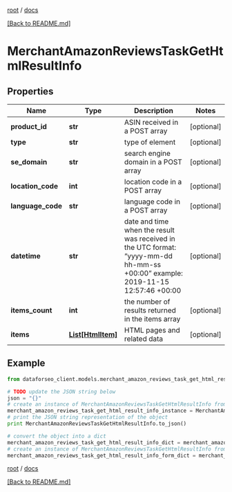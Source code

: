 [root](./../ "root") / [docs](./ "docs")

[[Back to README.md]](./../README.md "[Back to README.md]")

# MerchantAmazonReviewsTaskGetHtmlResultInfo

## Properties

Name | Type | Description | Notes
------------ | ------------- | ------------- | -------------
**product_id** | **str** | ASIN received in a POST array | [optional]
**type** | **str** | type of element | [optional]
**se_domain** | **str** | search engine domain in a POST array | [optional]
**location_code** | **int** | location code in a POST array | [optional]
**language_code** | **str** | language code in a POST array | [optional]
**datetime** | **str** | date and time when the result was received in the UTC format: “yyyy-mm-dd hh-mm-ss +00:00” example: 2019-11-15 12:57:46 +00:00 | [optional]
**items_count** | **int** | the number of results returned in the items array | [optional]
**items** | [**List[HtmlItem]**](HtmlItem.md) | HTML pages and related data | [optional]

## Example

```python
from dataforseo_client.models.merchant_amazon_reviews_task_get_html_result_info import MerchantAmazonReviewsTaskGetHtmlResultInfo

# TODO update the JSON string below
json = "{}"
# create an instance of MerchantAmazonReviewsTaskGetHtmlResultInfo from a JSON string
merchant_amazon_reviews_task_get_html_result_info_instance = MerchantAmazonReviewsTaskGetHtmlResultInfo.from_json(json)
# print the JSON string representation of the object
print MerchantAmazonReviewsTaskGetHtmlResultInfo.to_json()

# convert the object into a dict
merchant_amazon_reviews_task_get_html_result_info_dict = merchant_amazon_reviews_task_get_html_result_info_instance.to_dict()
# create an instance of MerchantAmazonReviewsTaskGetHtmlResultInfo from a dict
merchant_amazon_reviews_task_get_html_result_info_form_dict = merchant_amazon_reviews_task_get_html_result_info.from_dict(merchant_amazon_reviews_task_get_html_result_info_dict)
```

  

[root](./../ "root") / [docs](./ "docs")

[[Back to README.md]](./../README.md "[Back to README.md]")